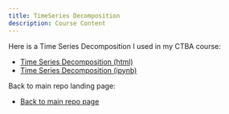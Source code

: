 ```yaml
---
title: TimeSeries Decomposition
description: Course Content
---
```


Here is a Time Series Decomposition I used in my CTBA course:
-  [Time Series Decomposition (html)](./TimeSeriesDecomposition-(3)-1.html)
-  [Time Series Decomposition (ipynb)](./TimeSeriesDecomposition-(3)-1.ipynb)

Back to main repo landing page:
- [Back to main repo page](https://github.com/sbergstrom-pov/sbergstrom-pov.github.io/blob/main/index.md)

